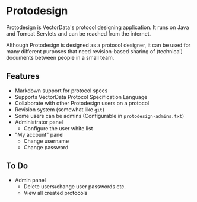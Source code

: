 # Protodesign
Protodesign is VectorData's protocol designing application. It runs on Java and Tomcat Servlets
and can be reached from the internet.

Although Protodesign is designed as a protocol designer, it can be used for many different purposes
that need revision-based sharing of (technical) documents between people in a small team.

## Features
- Markdown support for protocol specs
- Supports VectorData Protocol Specification Language
- Collaborate with other Protodesign users on a protocol
- Revision system (somewhat like `git`)
- Some users can be admins (Configurable in `protodesign-admins.txt`)
- Administrator panel
   - Configure the user white list
- "My account" panel
  - Change username
  - Change password
## To Do
- Admin panel
  - Delete users/change user passwords etc.
  - View all created protocols